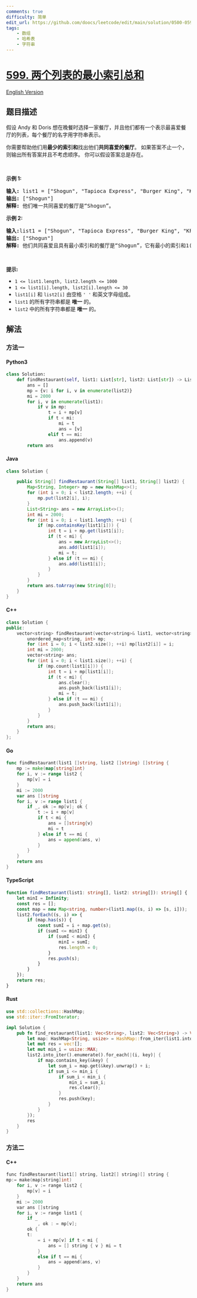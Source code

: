 ```yaml
---
comments: true
difficulty: 简单
edit_url: https://github.com/doocs/leetcode/edit/main/solution/0500-0599/0599.Minimum%20Index%20Sum%20of%20Two%20Lists/README.md
tags:
    - 数组
    - 哈希表
    - 字符串
---
```


<!-- problem:start -->

# [599. 两个列表的最小索引总和](https://leetcode.cn/problems/minimum-index-sum-of-two-lists)

[English Version](/solution/0500-0599/0599.Minimum%20Index%20Sum%20of%20Two%20Lists/README_EN.md)

## 题目描述

<!-- description:start -->

<p>假设 Andy 和 Doris 想在晚餐时选择一家餐厅，并且他们都有一个表示最喜爱餐厅的列表，每个餐厅的名字用字符串表示。</p>

<p>你需要帮助他们用<strong>最少的索引和</strong>找出他们<strong>共同喜爱的餐厅</strong>。 如果答案不止一个，则输出所有答案并且不考虑顺序。 你可以假设答案总是存在。</p>

<p>&nbsp;</p>

<p><strong>示例 1:</strong></p>

<pre>
<strong>输入: </strong>list1 = ["Shogun", "Tapioca Express", "Burger King", "KFC"]，list2 = ["Piatti", "The Grill at Torrey Pines", "Hungry Hunter Steakhouse", "Shogun"]
<strong>输出:</strong> ["Shogun"]
<strong>解释:</strong> 他们唯一共同喜爱的餐厅是“Shogun”。
</pre>

<p><strong>示例 2:</strong></p>

<pre>
<strong>输入:</strong>list1 = ["Shogun", "Tapioca Express", "Burger King", "KFC"]，list2 = ["KFC", "Shogun", "Burger King"]
<strong>输出:</strong> ["Shogun"]
<strong>解释:</strong> 他们共同喜爱且具有最小索引和的餐厅是“Shogun”，它有最小的索引和1(0+1)。
</pre>

<p>&nbsp;</p>

<p><strong>提示:</strong></p>

<ul>
	<li><code>1 &lt;= list1.length, list2.length &lt;= 1000</code></li>
	<li><code>1 &lt;= list1[i].length, list2[i].length &lt;= 30</code>&nbsp;</li>
	<li><code>list1[i]</code> 和 <code>list2[i]</code> 由空格<meta charset="UTF-8" />&nbsp;<code>' '</code>&nbsp;和英文字母组成。</li>
	<li><code>list1</code> 的所有字符串都是 <strong>唯一</strong> 的。</li>
	<li><code>list2</code> 中的所有字符串都是 <strong>唯一</strong> 的。</li>
</ul>

<!-- description:end -->

## 解法

<!-- solution:start -->

### 方法一

<!-- tabs:start -->

#### Python3

```python
class Solution:
    def findRestaurant(self, list1: List[str], list2: List[str]) -> List[str]:
        ans = []
        mp = {v: i for i, v in enumerate(list2)}
        mi = 2000
        for i, v in enumerate(list1):
            if v in mp:
                t = i + mp[v]
                if t < mi:
                    mi = t
                    ans = [v]
                elif t == mi:
                    ans.append(v)
        return ans
```

#### Java

```java
class Solution {

    public String[] findRestaurant(String[] list1, String[] list2) {
        Map<String, Integer> mp = new HashMap<>();
        for (int i = 0; i < list2.length; ++i) {
            mp.put(list2[i], i);
        }
        List<String> ans = new ArrayList<>();
        int mi = 2000;
        for (int i = 0; i < list1.length; ++i) {
            if (mp.containsKey(list1[i])) {
                int t = i + mp.get(list1[i]);
                if (t < mi) {
                    ans = new ArrayList<>();
                    ans.add(list1[i]);
                    mi = t;
                } else if (t == mi) {
                    ans.add(list1[i]);
                }
            }
        }
        return ans.toArray(new String[0]);
    }
}
```

#### C++

```cpp
class Solution {
public:
    vector<string> findRestaurant(vector<string>& list1, vector<string>& list2) {
        unordered_map<string, int> mp;
        for (int i = 0; i < list2.size(); ++i) mp[list2[i]] = i;
        int mi = 2000;
        vector<string> ans;
        for (int i = 0; i < list1.size(); ++i) {
            if (mp.count(list1[i])) {
                int t = i + mp[list1[i]];
                if (t < mi) {
                    ans.clear();
                    ans.push_back(list1[i]);
                    mi = t;
                } else if (t == mi) {
                    ans.push_back(list1[i]);
                }
            }
        }
        return ans;
    }
};
```

#### Go

```go
func findRestaurant(list1 []string, list2 []string) []string {
	mp := make(map[string]int)
	for i, v := range list2 {
		mp[v] = i
	}
	mi := 2000
	var ans []string
	for i, v := range list1 {
		if _, ok := mp[v]; ok {
			t := i + mp[v]
			if t < mi {
				ans = []string{v}
				mi = t
			} else if t == mi {
				ans = append(ans, v)
			}
		}
	}
	return ans
}
```

#### TypeScript

```ts
function findRestaurant(list1: string[], list2: string[]): string[] {
    let minI = Infinity;
    const res = [];
    const map = new Map<string, number>(list1.map((s, i) => [s, i]));
    list2.forEach((s, i) => {
        if (map.has(s)) {
            const sumI = i + map.get(s);
            if (sumI <= minI) {
                if (sumI < minI) {
                    minI = sumI;
                    res.length = 0;
                }
                res.push(s);
            }
        }
    });
    return res;
}
```

#### Rust

```rust
use std::collections::HashMap;
use std::iter::FromIterator;

impl Solution {
    pub fn find_restaurant(list1: Vec<String>, list2: Vec<String>) -> Vec<String> {
        let map: HashMap<String, usize> = HashMap::from_iter(list1.into_iter().zip(0..));
        let mut res = vec![];
        let mut min_i = usize::MAX;
        list2.into_iter().enumerate().for_each(|(i, key)| {
            if map.contains_key(&key) {
                let sum_i = map.get(&key).unwrap() + i;
                if sum_i <= min_i {
                    if sum_i < min_i {
                        min_i = sum_i;
                        res.clear();
                    }
                    res.push(key);
                }
            }
        });
        res
    }
}
```

<!-- tabs:end -->

<!-- solution:end -->

<!-- solution:start -->

### 方法二

<!-- tabs:start -->

#### C++

```cpp
func findRestaurant(list1[] string, list2[] string)[] string {
mp:= make(map[string]int)
	for i, v := range list2 {
		mp[v] = i
	}
	mi := 2000
	var ans []string
	for i, v := range list1 {
        if _
            , ok : = mp[v];
        ok {
        t:
            = i + mp[v] if t < mi {
                ans = [] string { v } mi = t
            }
            else if t == mi {
                ans = append(ans, v)
            }
        }
    }
    return ans
}
```

<!-- tabs:end -->

<!-- solution:end -->

<!-- problem:end -->
